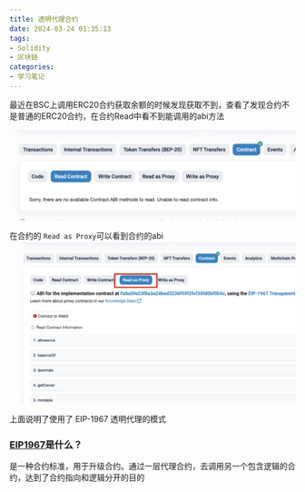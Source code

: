 ```yaml
---
title: 透明代理合约
date: 2024-03-24 01:35:13
tags:
- Solidity
- 区块链
categories:
- 学习笔记
---
```


最近在BSC上调用ERC20合约获取余额的时候发现获取不到，查看了发现合约不是普通的ERC20合约，在合约Read中看不到能调用的abi方法

![ERC20合约p1.png](https://raw.githubusercontent.com/AscenX/AscenX.github.io/source/images/proxy_contract_p1.png)

<!-- more -->

在合约的 `Read as Proxy`可以看到合约的abi
![ERC20合约p2.png](https://raw.githubusercontent.com/AscenX/AscenX.github.io/source/images/proxy_contract_p2.png)

上面说明了使用了 EIP-1967 透明代理的模式

### [EIP1967](https://eips.ethereum.org/EIPS/eip-1967)是什么？

是一种合约标准，用于升级合约。通过一层代理合约，去调用另一个包含逻辑的合约，达到了合约指向和逻辑分开的目的



